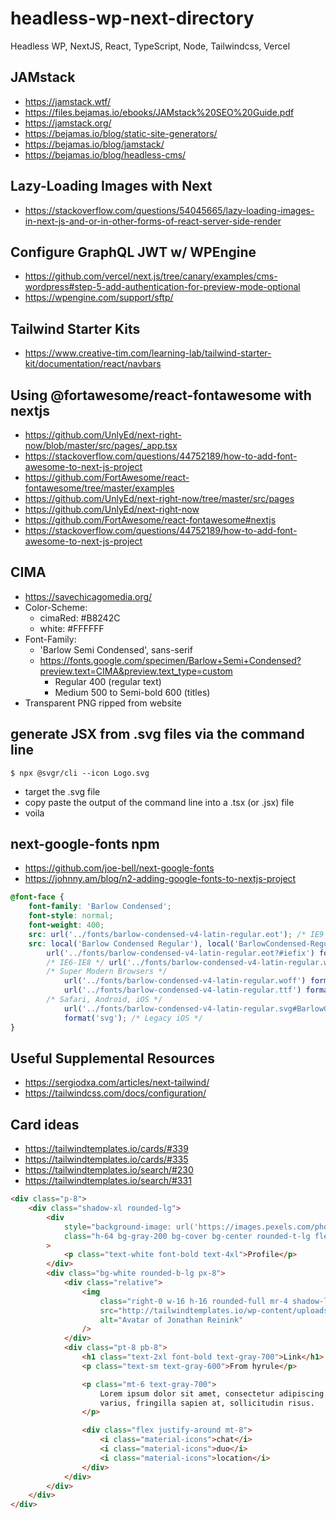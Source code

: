 # headless-wp-next-directory

Headless WP, NextJS, React, TypeScript, Node, Tailwindcss, Vercel

## JAMstack
- https://jamstack.wtf/
- https://files.bejamas.io/ebooks/JAMstack%20SEO%20Guide.pdf
- https://jamstack.org/
- https://bejamas.io/blog/static-site-generators/
- https://bejamas.io/blog/jamstack/
- https://bejamas.io/blog/headless-cms/

## Lazy-Loading Images with Next
- https://stackoverflow.com/questions/54045665/lazy-loading-images-in-next-js-and-or-in-other-forms-of-react-server-side-render

## Configure GraphQL JWT w/ WPEngine
- https://github.com/vercel/next.js/tree/canary/examples/cms-wordpress#step-5-add-authentication-for-preview-mode-optional
- https://wpengine.com/support/sftp/

## Tailwind Starter Kits
- https://www.creative-tim.com/learning-lab/tailwind-starter-kit/documentation/react/navbars

## Using @fortawesome/react-fontawesome with nextjs
- https://github.com/UnlyEd/next-right-now/blob/master/src/pages/_app.tsx
- https://stackoverflow.com/questions/44752189/how-to-add-font-awesome-to-next-js-project
- https://github.com/FortAwesome/react-fontawesome/tree/master/examples
- https://github.com/UnlyEd/next-right-now/tree/master/src/pages
- https://github.com/UnlyEd/next-right-now
- https://github.com/FortAwesome/react-fontawesome#nextjs
- https://stackoverflow.com/questions/44752189/how-to-add-font-awesome-to-next-js-project

## CIMA
- https://savechicagomedia.org/
- Color-Scheme:
  - cimaRed: #B8242C
  - white: #FFFFFF
- Font-Family:
  - 'Barlow Semi Condensed', sans-serif
  - https://fonts.google.com/specimen/Barlow+Semi+Condensed?preview.text=CIMA&preview.text_type=custom
    - Regular 400 (regular text)
    - Medium 500 to Semi-bold 600 (titles)
- Transparent PNG ripped from website

## generate JSX from .svg files via the command line
```git
$ npx @svgr/cli --icon Logo.svg
```
- target the .svg file
- copy paste the output of the command line into a .tsx (or .jsx) file
- voila

## next-google-fonts npm
- https://github.com/joe-bell/next-google-fonts
- https://johnny.am/blog/n2-adding-google-fonts-to-nextjs-project

```css
@font-face {
	font-family: 'Barlow Condensed';
	font-style: normal;
	font-weight: 400;
	src: url('../fonts/barlow-condensed-v4-latin-regular.eot'); /* IE9 Compat Modes */
	src: local('Barlow Condensed Regular'), local('BarlowCondensed-Regular'),
		url('../fonts/barlow-condensed-v4-latin-regular.eot?#iefix') format('embedded-opentype'),
		/* IE6-IE8 */ url('../fonts/barlow-condensed-v4-latin-regular.woff2') format('woff2'),
		/* Super Modern Browsers */
			url('../fonts/barlow-condensed-v4-latin-regular.woff') format('woff'), /* Modern Browsers */
			url('../fonts/barlow-condensed-v4-latin-regular.ttf') format('truetype'),
		/* Safari, Android, iOS */
			url('../fonts/barlow-condensed-v4-latin-regular.svg#BarlowCondensed')
			format('svg'); /* Legacy iOS */
}
```

## Useful Supplemental Resources
- https://sergiodxa.com/articles/next-tailwind/
- https://tailwindcss.com/docs/configuration/

## Card ideas
- https://tailwindtemplates.io/cards/#339
- https://tailwindtemplates.io/cards/#335
- https://tailwindtemplates.io/search/#230
- https://tailwindtemplates.io/search/#331

```html
<div class="p-8">
	<div class="shadow-xl rounded-lg">
		<div
			style="background-image: url('https://images.pexels.com/photos/814499/pexels-photo-814499.jpeg?auto=compress&cs=tinysrgb&dpr=3&h=750&w=1260')"
			class="h-64 bg-gray-200 bg-cover bg-center rounded-t-lg flex items-center justify-center"
		>
			<p class="text-white font-bold text-4xl">Profile</p>
		</div>
		<div class="bg-white rounded-b-lg px-8">
			<div class="relative">
				<img
					class="right-0 w-16 h-16 rounded-full mr-4 shadow-lg absolute -mt-8"
					src="http://tailwindtemplates.io/wp-content/uploads/2019/03/link.jpg"
					alt="Avatar of Jonathan Reinink"
				/>
			</div>
			<div class="pt-8 pb-8">
				<h1 class="text-2xl font-bold text-gray-700">Link</h1>
				<p class="text-sm text-gray-600">From hyrule</p>

				<p class="mt-6 text-gray-700">
					Lorem ipsum dolor sit amet, consectetur adipiscing elit. Mauris a sem
					varius, fringilla sapien at, sollicitudin risus.
				</p>

				<div class="flex justify-around mt-8">
					<i class="material-icons">chat</i>
					<i class="material-icons">duo</i>
					<i class="material-icons">location</i>
				</div>
			</div>
		</div>
	</div>
</div>
```
